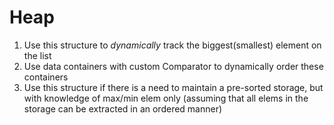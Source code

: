 Heap
=====

1. Use this structure to <em>dynamically</em> track the biggest(smallest) element on the list
2. Use data containers with custom Comparator to dynamically order these containers
3. Use this structure if there is a need to maintain a pre-sorted storage, but with knowledge of max/min elem only 
(assuming that all elems in the storage can be extracted in an ordered manner)